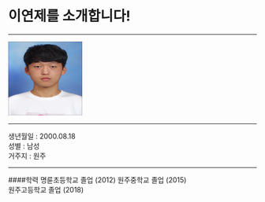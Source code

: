# 이연제를 소개합니다!
---
<img src=이연제.jpg height=150 width=150>

---
생년월일 : 2000.08.18   
성별 : 남성   
거주지 : 원주

---
####학력
명륜초등학교 졸업 (2012)
원주중학교 졸업 (2015)   
원주고등학교 졸업 (2018)   
